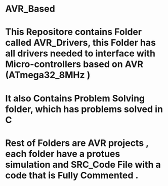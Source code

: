 # AVR_Based
# This Repositore contains Folder called AVR_Drivers, this Folder has all drivers needed to interface with Micro-controllers based on AVR (ATmega32_8MHz )
# It also Contains Problem Solving folder, which has problems solved in C 
# Rest of Folders are AVR projects  , each folder have a protues simulation and SRC_Code File with a code that is Fully Commented .

